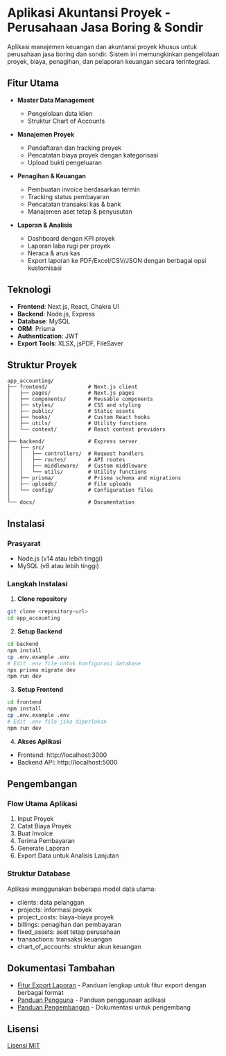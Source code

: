 # Aplikasi Akuntansi Proyek - Perusahaan Jasa Boring & Sondir

Aplikasi manajemen keuangan dan akuntansi proyek khusus untuk perusahaan jasa boring dan sondir. Sistem ini memungkinkan pengelolaan proyek, biaya, penagihan, dan pelaporan keuangan secara terintegrasi.

## Fitur Utama

- **Master Data Management**
  - Pengelolaan data klien
  - Struktur Chart of Accounts

- **Manajemen Proyek**
  - Pendaftaran dan tracking proyek
  - Pencatatan biaya proyek dengan kategorisasi
  - Upload bukti pengeluaran

- **Penagihan & Keuangan**
  - Pembuatan invoice berdasarkan termin
  - Tracking status pembayaran
  - Pencatatan transaksi kas & bank
  - Manajemen aset tetap & penyusutan

- **Laporan & Analisis**
  - Dashboard dengan KPI proyek
  - Laporan laba rugi per proyek
  - Neraca & arus kas
  - Export laporan ke PDF/Excel/CSV/JSON dengan berbagai opsi kustomisasi

## Teknologi

- **Frontend**: Next.js, React, Chakra UI
- **Backend**: Node.js, Express
- **Database**: MySQL
- **ORM**: Prisma
- **Authentication**: JWT
- **Export Tools**: XLSX, jsPDF, FileSaver

## Struktur Proyek

```
app_accounting/
├── frontend/             # Next.js client
│   ├── pages/            # Next.js pages
│   ├── components/       # Reusable components
│   ├── styles/           # CSS and styling
│   ├── public/           # Static assets
│   ├── hooks/            # Custom React hooks
│   ├── utils/            # Utility functions
│   └── context/          # React context providers
│
├── backend/              # Express server
│   ├── src/
│   │   ├── controllers/  # Request handlers
│   │   ├── routes/       # API routes
│   │   ├── middleware/   # Custom middleware
│   │   └── utils/        # Utility functions
│   ├── prisma/           # Prisma schema and migrations
│   ├── uploads/          # File uploads
│   └── config/           # Configuration files
│
└── docs/                 # Documentation
```

## Instalasi

### Prasyarat

- Node.js (v14 atau lebih tinggi)
- MySQL (v8 atau lebih tinggi)

### Langkah Instalasi

1. **Clone repository**

```bash
git clone <repository-url>
cd app_accounting
```

2. **Setup Backend**

```bash
cd backend
npm install
cp .env.example .env
# Edit .env file untuk konfigurasi database
npx prisma migrate dev
npm run dev
```

3. **Setup Frontend**

```bash
cd frontend
npm install
cp .env.example .env
# Edit .env file jika diperlukan
npm run dev
```

4. **Akses Aplikasi**

- Frontend: http://localhost:3000
- Backend API: http://localhost:5000

## Pengembangan

### Flow Utama Aplikasi

1. Input Proyek
2. Catat Biaya Proyek
3. Buat Invoice
4. Terima Pembayaran
5. Generate Laporan
6. Export Data untuk Analisis Lanjutan

### Struktur Database

Aplikasi menggunakan beberapa model data utama:
- clients: data pelanggan
- projects: informasi proyek
- project_costs: biaya-biaya proyek
- billings: penagihan dan pembayaran
- fixed_assets: aset tetap perusahaan
- transactions: transaksi keuangan
- chart_of_accounts: struktur akun keuangan

## Dokumentasi Tambahan

- [Fitur Export Laporan](docs/EXPORT_FEATURES.md) - Panduan lengkap untuk fitur export dengan berbagai format
- [Panduan Pengguna](docs/USER_GUIDE.md) - Panduan penggunaan aplikasi
- [Panduan Pengembangan](docs/DEVELOPER_GUIDE.md) - Dokumentasi untuk pengembang

## Lisensi

[Lisensi MIT](LICENSE) 